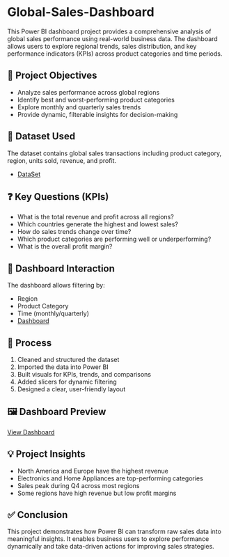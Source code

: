 # Global-Sales-Dashboard
This Power BI dashboard project provides a comprehensive analysis of global sales performance using real-world business data. The dashboard allows users to explore regional trends, sales distribution, and key performance indicators (KPIs) across product categories and time periods.

## 🎯 Project Objectives
- Analyze sales performance across global regions
- Identify best and worst-performing product categories
- Explore monthly and quarterly sales trends
- Provide dynamic, filterable insights for decision-making

## 🧾 Dataset Used
The dataset contains global sales transactions including product category, region, units sold, revenue, and profit.
- <a href="https://github.com/Subhrajitgithub18/Global-Sales-Dashboard/blob/main/Global_Sales_Data_Class_1.xls">DataSet</a>

## ❓ Key Questions (KPIs)
- What is the total revenue and profit across all regions?
- Which countries generate the highest and lowest sales?
- How do sales trends change over time?
- Which product categories are performing well or underperforming?
- What is the overall profit margin?

## 🧭 Dashboard Interaction
The dashboard allows filtering by:
- Region
- Product Category
- Time (monthly/quarterly)
- <a href= "https://github.com/Subhrajitgithub18/Global-Sales-Dashboard/blob/main/Global_Sales_Dashboard.pbix"> Dashboard</a>

## 🔧 Process
1. Cleaned and structured the dataset
2. Imported the data into Power BI
3. Built visuals for KPIs, trends, and comparisons
4. Added slicers for dynamic filtering
5. Designed a clear, user-friendly layout

## 🖼️ Dashboard Preview
<a href = "https://github.com/Subhrajitgithub18/Global-Sales-Dashboard/blob/main/Screenshot%202025-07-10%20092728.png">View Dashboard</a>

## 💡 Project Insights
- North America and Europe have the highest revenue
- Electronics and Home Appliances are top-performing categories
- Sales peak during Q4 across most regions
- Some regions have high revenue but low profit margins

## ✅ Conclusion
This project demonstrates how Power BI can transform raw sales data into meaningful insights. It enables business users to explore performance dynamically and take data-driven actions for improving sales strategies.
